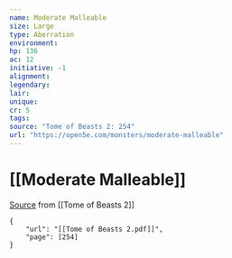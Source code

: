 ```yaml
---
name: Moderate Malleable
size: Large
type: Aberration
environment: 
hp: 136
ac: 12
initiative: -1
alignment: 
legendary: 
lair: 
unique: 
cr: 5
tags: 
source: "Tome of Beasts 2: 254"
url: "https://open5e.com/monsters/moderate-malleable"
---
```

# [[Moderate Malleable]]

[Source](zotero://open-pdf/library/items/9UQIAB6R?page=254) from [[Tome of Beasts 2]]

```pdf
{
	"url": "[[Tome of Beasts 2.pdf]]",
	"page": [254]
}
```

